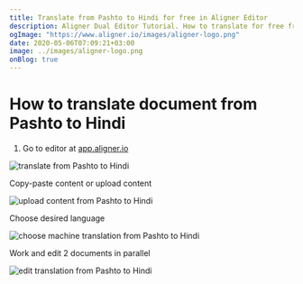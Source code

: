 ```yaml
---
title: Translate from Pashto to Hindi for free in Aligner Editor
description: Aligner Dual Editor Tutorial. How to translate for free from Pashto to Hindi. Aligner is multilingual document management platform. 
ogImage: "https://www.aligner.io/images/aligner-logo.png"
date: 2020-05-06T07:09:21+03:00
image: ../images/aligner-logo.png
onBlog: true
---
```


# How to translate document from Pashto to Hindi

1. Go to editor at [app.aligner.io](https://app.aligner.io "Aligner App web page")

![translate from Pashto to Hindi](../aligner-blank-editor.png "translate from Pashto to Hindi")

Copy-paste content or upload content

![upload content from Pashto to Hindi](../aligner-uploaded-document.png "upload content from Pashto to Hindi")

Choose desired language

![choose machine translation from Pashto to Hindi](../aligner-language-dropdown.png "choose machine translation from Pashto to Hindi")

Work and edit 2 documents in parallel

![edit translation from Pashto to Hindi](../aligner-double-sitded-editor.png "edit translation from Pashto to Hindi")

